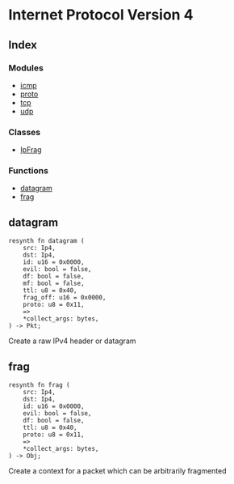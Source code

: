  # Internet Protocol Version 4
## Index


### Modules

- [icmp](icmp/README.md)
- [proto](proto/README.md)
- [tcp](tcp/README.md)
- [udp](udp/README.md)

### Classes

- [IpFrag](IpFrag.md)

### Functions

- [datagram](#datagram)
- [frag](#frag)



## datagram
```resynth
resynth fn datagram (
    src: Ip4,
    dst: Ip4,
    id: u16 = 0x0000,
    evil: bool = false,
    df: bool = false,
    mf: bool = false,
    ttl: u8 = 0x40,
    frag_off: u16 = 0x0000,
    proto: u8 = 0x11,
    =>
    *collect_args: bytes,
) -> Pkt;
```
 Create a raw IPv4 header or datagram

## frag
```resynth
resynth fn frag (
    src: Ip4,
    dst: Ip4,
    id: u16 = 0x0000,
    evil: bool = false,
    df: bool = false,
    ttl: u8 = 0x40,
    proto: u8 = 0x11,
    =>
    *collect_args: bytes,
) -> Obj;
```
 Create a context for a packet which can be arbitrarily fragmented
